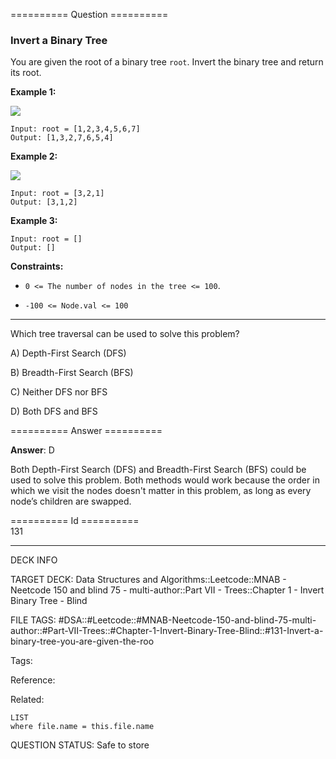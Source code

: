 ========== Question ==========  

### Invert a Binary Tree

You are given the root of a binary tree `root`. Invert the binary tree and return its root.

**Example 1:**

![](https://imagedelivery.net/CLfkmk9Wzy8_9HRyug4EVA/ac124ee6-207f-41f6-3aaa-dfb35815f200/public)

```
Input: root = [1,2,3,4,5,6,7]
Output: [1,3,2,7,6,5,4]
```

**Example 2:**

![](https://imagedelivery.net/CLfkmk9Wzy8_9HRyug4EVA/e39e8d4f-9946-4f99-ee3d-0d4df08d4d00/public)

```
Input: root = [3,2,1]
Output: [3,1,2]
```

**Example 3:**

```
Input: root = []
Output: []
```

**Constraints:**

-   `0 <= The number of nodes in the tree <= 100`.

-   `-100 <= Node.val <= 100`

---

Which tree traversal can be used to solve this problem?

A) Depth-First Search (DFS)

B) Breadth-First Search (BFS)

C) Neither DFS nor BFS

D) Both DFS and BFS  

========== Answer ==========  

**Answer**: D

Both Depth-First Search (DFS) and Breadth-First Search (BFS) could be used to solve this problem. Both methods would work because the order in which we visit the nodes doesn't matter in this problem, as long as every node’s children are swapped.

========== Id ==========  
131

---

DECK INFO

TARGET DECK: Data Structures and Algorithms::Leetcode::MNAB - Neetcode 150 and blind 75 - multi-author::Part VII - Trees::Chapter 1 - Invert Binary Tree - Blind

FILE TAGS: #DSA::#Leetcode::#MNAB-Neetcode-150-and-blind-75-multi-author::#Part-VII-Trees::#Chapter-1-Invert-Binary-Tree-Blind::#131-Invert-a-binary-tree-you-are-given-the-roo

Tags:

Reference:

Related:

```dataview
LIST
where file.name = this.file.name
```

QUESTION STATUS: Safe to store
